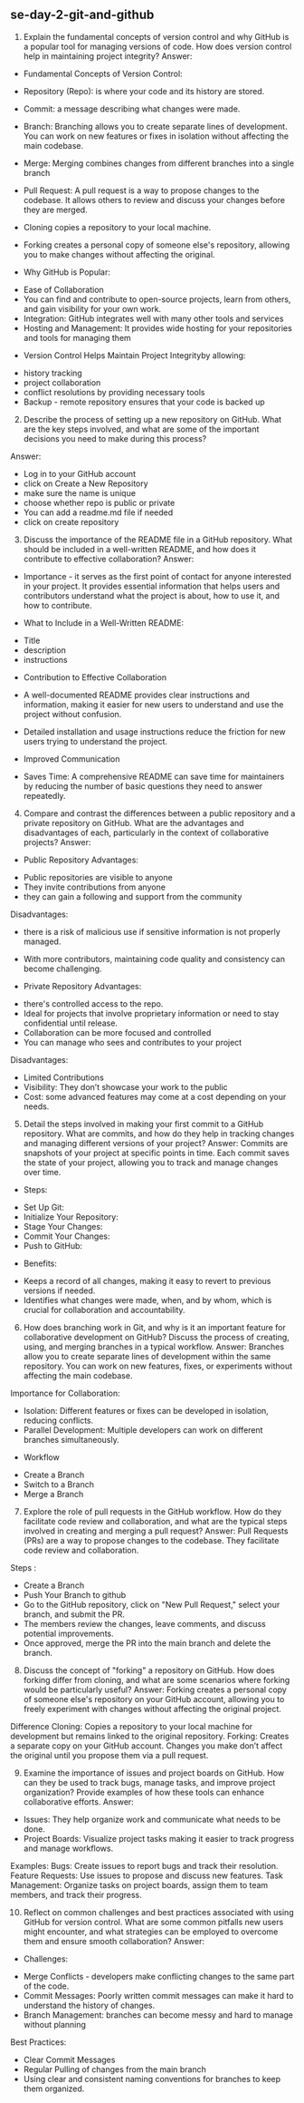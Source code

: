 ## se-day-2-git-and-github
1. Explain the fundamental concepts of version control and why GitHub is a popular tool for managing versions of code. How does version control help in maintaining project integrity?
Answer: 
* Fundamental Concepts of Version Control:
- Repository (Repo): is where your code and its history are stored.

- Commit:  a message describing what changes were made.

- Branch: Branching allows you to create separate lines of development. You can work on new features or fixes in isolation without affecting the main codebase.

- Merge: Merging combines changes from different branches into a single branch

- Pull Request: A pull request is a way to propose changes to the codebase. It allows others to review and discuss your changes before they are merged.

- Cloning copies a repository to your local machine. 
- Forking creates a personal copy of someone else's repository, allowing you to make changes without affecting the original.

* Why GitHub is Popular:
- Ease of Collaboration
-  You can find and contribute to open-source projects, learn from others, and gain visibility for your own work.
- Integration: GitHub integrates well with many other tools and services
- Hosting and Management: It provides wide hosting for your repositories and tools for managing them 

* Version Control Helps Maintain Project Integrityby allowing: 
- history tracking
- project collaboration 
- conflict resolutions by providing necessary tools
- Backup - remote repository ensures that your code is backed up


2. Describe the process of setting up a new repository on GitHub. What are the key steps involved, and what are some of the important decisions you need to make during this process?

Answer: 
- Log in to your GitHub account
- click on Create a New Repository 
- make sure the name is unique 
- choose whether repo is public or private
- You can add a readme.md file if needed
- click on create repository

3. Discuss the importance of the README file in a GitHub repository. What should be included in a well-written README, and how does it contribute to effective collaboration?
Answer:
* Importance - it serves as the first point of contact for anyone interested in your project. It provides essential information that helps users and contributors understand what the project is about, how to use it, and how to contribute.

* What to Include in a Well-Written README: 
- Title
- description
- instructions

* Contribution to Effective Collaboration
- A well-documented README provides clear instructions and information, making it easier for new users to understand and use the project without confusion.

- Detailed installation and usage instructions reduce the friction for new users trying to understand the project.

- Improved Communication

- Saves Time: A comprehensive README can save time for maintainers by reducing the number of basic questions they need to answer repeatedly.


4. Compare and contrast the differences between a public repository and a private repository on GitHub. What are the advantages and disadvantages of each, particularly in the context of collaborative projects?
Answer:
* Public Repository
Advantages:
- Public repositories are visible to anyone
- They invite contributions from anyone
- they can gain a following and support from the community

Disadvantages:
- there is a risk of malicious use if sensitive information is not properly managed.

- With more contributors, maintaining code quality and consistency can become challenging.

* Private Repository
Advantages:

- there's controlled access to the repo.
- Ideal for projects that involve proprietary information or need to stay confidential until release.
- Collaboration can be more focused and controlled
- You can manage who sees and contributes to your project

Disadvantages:
- Limited Contributions
- Visibility: They don’t showcase your work to the public
- Cost: some advanced features may come at a cost depending on your needs.


5. Detail the steps involved in making your first commit to a GitHub repository. What are commits, and how do they help in tracking changes and managing different versions of your project?
Answer:
Commits are snapshots of your project at specific points in time. Each commit saves the state of your project, allowing you to track and manage changes over time.

* Steps:
- Set Up Git:
- Initialize Your Repository:
- Stage Your Changes:
- Commit Your Changes:
- Push to GitHub:

* Benefits:
- Keeps a record of all changes, making it easy to revert to previous versions if needed.
- Identifies what changes were made, when, and by whom, which is crucial for collaboration and accountability.

6. How does branching work in Git, and why is it an important feature for collaborative development on GitHub? Discuss the process of creating, using, and merging branches in a typical workflow.
Answer: 
Branches allow you to create separate lines of development within the same repository. You can work on new features, fixes, or experiments without affecting the main codebase.

Importance for Collaboration:
- Isolation: Different features or fixes can be developed in isolation, reducing conflicts.
- Parallel Development: Multiple developers can work on different branches simultaneously.

* Workflow
- Create a Branch
- Switch to a Branch
- Merge a Branch


7. Explore the role of pull requests in the GitHub workflow. How do they facilitate code review and collaboration, and what are the typical steps involved in creating and merging a pull request?
Answer: 
Pull Requests (PRs) are a way to propose changes to the codebase. They facilitate code review and collaboration.

Steps :
- Create a Branch
- Push Your Branch to github
- Go to the GitHub repository, click on "New Pull Request," select your branch, and submit the PR.
- The members review the changes, leave comments, and discuss potential improvements.
- Once approved, merge the PR into the main branch and delete the branch.


8. Discuss the concept of "forking" a repository on GitHub. How does forking differ from cloning, and what are some scenarios where forking would be particularly useful?
Answer:
Forking creates a personal copy of someone else's repository on your GitHub account, allowing you to freely experiment with changes without affecting the original project.

Difference
Cloning: Copies a repository to your local machine for development but remains linked to the original repository.
Forking: Creates a separate copy on your GitHub account. Changes you make don’t affect the original until you propose them via a pull request.


9. Examine the importance of issues and project boards on GitHub. How can they be used to track bugs, manage tasks, and improve project organization? Provide examples of how these tools can enhance collaborative efforts.
Answer: 
* Issues: They help organize work and communicate what needs to be done.
* Project Boards: Visualize project tasks making it easier to track progress and manage workflows.

Examples:
Bugs: Create issues to report bugs and track their resolution.
Feature Requests: Use issues to propose and discuss new features.
Task Management: Organize tasks on project boards, assign them to team members, and track their progress.

10. Reflect on common challenges and best practices associated with using GitHub for version control. What are some common pitfalls new users might encounter, and what strategies can be employed to overcome them and ensure smooth collaboration?
Answer: 
* Challenges:
- Merge Conflicts - developers make conflicting changes to the same part of the code.
- Commit Messages: Poorly written commit messages can make it hard to understand the history of changes.
- Branch Management: branches can become messy and hard to manage without planning

Best Practices:
- Clear Commit Messages
- Regular Pulling of changes from the main branch
- Using clear and consistent naming conventions for branches to keep them organized.

